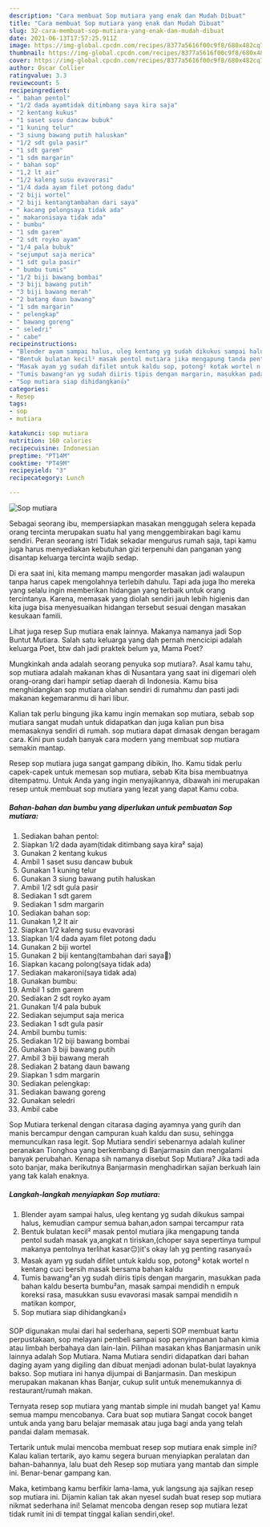 ```yaml
---
description: "Cara membuat Sop mutiara yang enak dan Mudah Dibuat"
title: "Cara membuat Sop mutiara yang enak dan Mudah Dibuat"
slug: 32-cara-membuat-sop-mutiara-yang-enak-dan-mudah-dibuat
date: 2021-06-13T17:57:25.911Z
image: https://img-global.cpcdn.com/recipes/8377a5616f00c9f8/680x482cq70/sop-mutiara-foto-resep-utama.jpg
thumbnail: https://img-global.cpcdn.com/recipes/8377a5616f00c9f8/680x482cq70/sop-mutiara-foto-resep-utama.jpg
cover: https://img-global.cpcdn.com/recipes/8377a5616f00c9f8/680x482cq70/sop-mutiara-foto-resep-utama.jpg
author: Oscar Collier
ratingvalue: 3.3
reviewcount: 5
recipeingredient:
- " bahan pentol"
- "1/2 dada ayamtidak ditimbang saya kira saja"
- "2 kentang kukus"
- "1 saset susu dancaw bubuk"
- "1 kuning telur"
- "3 siung bawang putih haluskan"
- "1/2 sdt gula pasir"
- "1 sdt garem"
- "1 sdm margarin"
- " bahan sop"
- "1,2 lt air"
- "1/2 kaleng susu evavorasi"
- "1/4 dada ayam filet potong dadu"
- "2 biji wortel"
- "2 biji kentangtambahan dari saya"
- " kacang polongsaya tidak ada"
- " makaronisaya tidak ada"
- " bumbu"
- "1 sdm garem"
- "2 sdt royko ayam"
- "1/4 pala bubuk"
- "sejumput saja merica"
- "1 sdt gula pasir"
- " bumbu tumis"
- "1/2 biji bawang bombai"
- "3 biji bawang putih"
- "3 biji bawang merah"
- "2 batang daun bawang"
- "1 sdm margarin"
- " pelengkap"
- " bawang goreng"
- " seledri"
- " cabe"
recipeinstructions:
- "Blender ayam sampai halus, uleg kentang yg sudah dikukus sampai halus, kemudian campur semua bahan,adon sampai tercampur rata"
- "Bentuk bulatan kecil² masak pentol mutiara jika mengapung tanda pentol sudah masak ya,angkat n tiriskan,(choper saya sepertinya tumpul makanya pentolnya terlihat kasar😔)it&#39;s okay lah yg penting rasanya👍"
- "Masak ayam yg sudah difilet untuk kaldu sop, potong² kotak wortel n kentang cuci bersih masak bersama bahan kaldu"
- "Tumis bawang²an yg sudah diiris tipis dengan margarin, masukkan pada bahan kaldu beserta bumbu²an, masak sampai mendidih n empuk koreksi rasa, masukkan susu evavorasi masak sampai mendidih n matikan kompor,"
- "Sop mutiara siap dihidangkan👍"
categories:
- Resep
tags:
- sop
- mutiara

katakunci: sop mutiara 
nutrition: 160 calories
recipecuisine: Indonesian
preptime: "PT14M"
cooktime: "PT49M"
recipeyield: "3"
recipecategory: Lunch

---
```



![Sop mutiara](https://img-global.cpcdn.com/recipes/8377a5616f00c9f8/680x482cq70/sop-mutiara-foto-resep-utama.jpg)

Sebagai seorang ibu, mempersiapkan masakan menggugah selera kepada orang tercinta merupakan suatu hal yang menggembirakan bagi kamu sendiri. Peran seorang istri Tidak sekadar mengurus rumah saja, tapi kamu juga harus menyediakan kebutuhan gizi terpenuhi dan panganan yang disantap keluarga tercinta wajib sedap.

Di era  saat ini, kita memang mampu mengorder masakan jadi walaupun tanpa harus capek mengolahnya terlebih dahulu. Tapi ada juga lho mereka yang selalu ingin memberikan hidangan yang terbaik untuk orang tercintanya. Karena, memasak yang diolah sendiri jauh lebih higienis dan kita juga bisa menyesuaikan hidangan tersebut sesuai dengan masakan kesukaan famili. 

Lihat juga resep Sup mutiara enak lainnya. Makanya namanya jadi Sop Buntut Mutiara. Salah satu keluarga yang dah pernah mencicipi adalah keluarga Poet, btw dah jadi praktek belum ya, Mama Poet?

Mungkinkah anda adalah seorang penyuka sop mutiara?. Asal kamu tahu, sop mutiara adalah makanan khas di Nusantara yang saat ini digemari oleh orang-orang dari hampir setiap daerah di Indonesia. Kamu bisa menghidangkan sop mutiara olahan sendiri di rumahmu dan pasti jadi makanan kegemaranmu di hari libur.

Kalian tak perlu bingung jika kamu ingin memakan sop mutiara, sebab sop mutiara sangat mudah untuk didapatkan dan juga kalian pun bisa memasaknya sendiri di rumah. sop mutiara dapat dimasak dengan beragam cara. Kini pun sudah banyak cara modern yang membuat sop mutiara semakin mantap.

Resep sop mutiara juga sangat gampang dibikin, lho. Kamu tidak perlu capek-capek untuk memesan sop mutiara, sebab Kita bisa membuatnya ditempatmu. Untuk Anda yang ingin menyajikannya, dibawah ini merupakan resep untuk membuat sop mutiara yang lezat yang dapat Kamu coba.

<!--inarticleads1-->

##### Bahan-bahan dan bumbu yang diperlukan untuk pembuatan Sop mutiara:

1. Sediakan  bahan pentol:
1. Siapkan 1/2 dada ayam(tidak ditimbang saya kira² saja)
1. Gunakan 2 kentang kukus
1. Ambil 1 saset susu dancaw bubuk
1. Gunakan 1 kuning telur
1. Gunakan 3 siung bawang putih haluskan
1. Ambil 1/2 sdt gula pasir
1. Sediakan 1 sdt garem
1. Sediakan 1 sdm margarin
1. Sediakan  bahan sop:
1. Gunakan 1,2 lt air
1. Siapkan 1/2 kaleng susu evavorasi
1. Siapkan 1/4 dada ayam filet potong dadu
1. Gunakan 2 biji wortel
1. Gunakan 2 biji kentang(tambahan dari saya🤭)
1. Siapkan  kacang polong(saya tidak ada)
1. Sediakan  makaroni(saya tidak ada)
1. Gunakan  bumbu:
1. Ambil 1 sdm garem
1. Sediakan 2 sdt royko ayam
1. Gunakan 1/4 pala bubuk
1. Sediakan sejumput saja merica
1. Sediakan 1 sdt gula pasir
1. Ambil  bumbu tumis:
1. Sediakan 1/2 biji bawang bombai
1. Gunakan 3 biji bawang putih
1. Ambil 3 biji bawang merah
1. Sediakan 2 batang daun bawang
1. Siapkan 1 sdm margarin
1. Sediakan  pelengkap:
1. Sediakan  bawang goreng
1. Gunakan  seledri
1. Ambil  cabe


Sop Mutiara terkenal dengan citarasa daging ayamnya yang gurih dan manis bercampur dengan campuran kuah kaldu dan susu, sehingga memunculkan rasa legit. Sop Mutiara sendiri sebenarnya adalah kuliner peranakan Tionghoa yang berkembang di Banjarmasin dan mengalami banyak perubahan. Kenapa sih namanya disebut Sop Mutiara? Jika tadi ada soto banjar, maka berikutnya Banjarmasin menghadirkan sajian berkuah lain yang tak kalah enaknya. 

<!--inarticleads2-->

##### Langkah-langkah menyiapkan Sop mutiara:

1. Blender ayam sampai halus, uleg kentang yg sudah dikukus sampai halus, kemudian campur semua bahan,adon sampai tercampur rata
1. Bentuk bulatan kecil² masak pentol mutiara jika mengapung tanda pentol sudah masak ya,angkat n tiriskan,(choper saya sepertinya tumpul makanya pentolnya terlihat kasar😔)it&#39;s okay lah yg penting rasanya👍
1. Masak ayam yg sudah difilet untuk kaldu sop, potong² kotak wortel n kentang cuci bersih masak bersama bahan kaldu
1. Tumis bawang²an yg sudah diiris tipis dengan margarin, masukkan pada bahan kaldu beserta bumbu²an, masak sampai mendidih n empuk koreksi rasa, masukkan susu evavorasi masak sampai mendidih n matikan kompor,
1. Sop mutiara siap dihidangkan👍


SOP digunakan mulai dari hal sederhana, seperti SOP membuat kartu perpustakaan, sop melayani pembeli sampai sop penyimpanan bahan kimia atau limbah berbahaya dan lain-lain. Pilihan masakan khas Banjarmasin unik lainnya adalah Sop Mutiara. Nama Mutiara sendiri didapatkan dari bahan daging ayam yang digiling dan dibuat menjadi adonan bulat-bulat layaknya bakso. Sop mutiara ini hanya dijumpai di Banjarmasin. Dan meskipun merupakan makanan khas Banjar, cukup sulit untuk menemukannya di restaurant/rumah makan. 

Ternyata resep sop mutiara yang mantab simple ini mudah banget ya! Kamu semua mampu mencobanya. Cara buat sop mutiara Sangat cocok banget untuk anda yang baru belajar memasak atau juga bagi anda yang telah pandai dalam memasak.

Tertarik untuk mulai mencoba membuat resep sop mutiara enak simple ini? Kalau kalian tertarik, ayo kamu segera buruan menyiapkan peralatan dan bahan-bahannya, lalu buat deh Resep sop mutiara yang mantab dan simple ini. Benar-benar gampang kan. 

Maka, ketimbang kamu berfikir lama-lama, yuk langsung aja sajikan resep sop mutiara ini. Dijamin kalian tak akan nyesel sudah buat resep sop mutiara nikmat sederhana ini! Selamat mencoba dengan resep sop mutiara lezat tidak rumit ini di tempat tinggal kalian sendiri,oke!.

